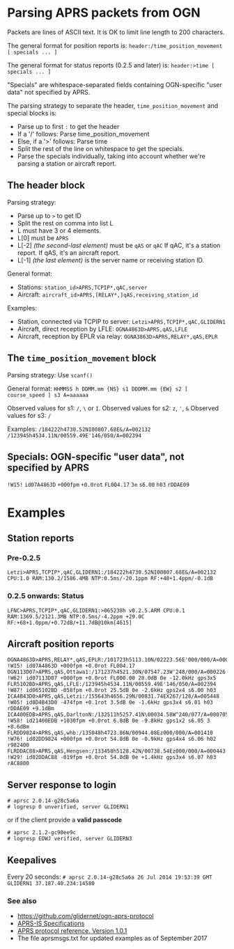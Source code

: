 # Parsing APRS packets from OGN

Packets are lines of ASCII text.  It is OK to limit line length to 200 
characters.

The general format for position reports is:
  `header:/time_position_movement [ specials ... ]` 

The general format for status reports (0.2.5 and later) is:
  `header:>time [ specials ... ]` 

"Specials" are whitespace-separated fields containing OGN-specific
"user data" not specified by APRS.

The parsing strategy to separate the header, `time_position_movement`
and special blocks is:
* Parse up to first `:` to get the header
* If a '/' follows: Parse time_position_movement
* Else, if a '>' follows: Parse time
* Split the rest of the line on whitespace to get the specials.
* Parse the specials individually, taking into account whether
  we're parsing a station or aircraft report.

## The header block

Parsing strategy:
* Parse up to `>` to get ID
* Split the rest on comma into list L
* L must have 3 or 4 elements.
* L[0] must be `APRS`
* L[-2] _(the second-last element)_ must be `qAS` or `qAC`
  If qAC, it's a station report.
  If qAS, it's an aircraft report.
* L[-1] _(the last element)_ is the server name or receiving station ID.

General format:
* Stations: `station_id>APRS,TCPIP*,qAC,server`
* Aircraft: `aircraft_id>APRS,[RELAY*,]qAS,receiving_station_id`

Examples:
* Station, connected via TCPIP to server:  `Letzi>APRS,TCPIP*,qAC,GLIDERN1`
* Aircraft, direct reception by LFLE:    `OGNA4863D>APRS,qAS,LFLE`
* Aircraft, reception by EPLR via relay: `OGNA3863D>APRS,RELAY*,qAS,EPLR`

## The `time_position_movement` block

Parsing strategy: Use `scanf()`

General format:
  `HHMMSS h DDMM.mm {NS} s1 DDDMM.mm {EW} s2 [ course_speed ] s3 A=aaaaaa`

Observed values for s1: `/`, `\` or `I`.
Observed values for s2: `z`, `'`, `&`
Observed values for s3: `/`

Examples:
  `/184222h4730.52NI00807.68E&/A=002132`
  `/123945h4534.11N/00559.49E'146/050/A=002394`

## Specials: OGN-specific "user data", not specified by APRS

`!W15!`
`id07A4863D`
`+000fpm`
`+0.0rot`
`FL004.17`
`3e`
`s6.00`
`h03`
`rDDAE09`

# Examples

## Station reports

### Pre-0.2.5

`Letzi>APRS,TCPIP*,qAC,GLIDERN1:/184222h4730.52NI00807.68E&/A=002132 CPU:1.0 RAM:130.2/1586.4MB NTP:0.5ms/-20.1ppm RF:+48+1.4ppm/-0.1dB`

### 0.2.5 onwards: Status

`LFNC>APRS,TCPIP*,qAC,GLIDERN1:>065238h v0.2.5.ARM CPU:0.1 RAM:1369.5/2121.3MB NTP:0.5ms/-4.2ppm +29.0C RF:+68+1.0ppm/+0.72dB/+11.7dB@10km[4615]`

## Aircraft position reports

```
OGNA4863D>APRS,RELAY*,qAS,EPLR:/101723h5113.10N/02223.56E'000/000/A=000794 !W15! id07A4863D +000fpm +0.0rot FL004.17
OGN113D07>APRS,qAS,Ottawa1:/171237h4521.30N/07547.23W'248/000/A=000226 !W62! id07113D07 +000fpm +0.0rot FL000.00 28.0dB 0e -12.0kHz gps3x5
FLR5102BD>APRS,qAS,LFLE:/123945h4534.11N/00559.49E'146/050/A=002394 !W87! id065102BD -058fpm +0.0rot 25.5dB 0e -2.6kHz gps2x4 s6.00 h03
ICA4B43D0>APRS,qAS,Letzi:/155643h4656.29N/00831.74EX267/128/A=005448 !W05! id0D4B43D0 -474fpm +0.1rot 3.5dB 0e -1.6kHz gps3x4 s6.01 h03 rDDAE09 +9.1dBm
ICA400EDB>APRS,qAS,DarltonN:/132511h5257.41N\00034.58W^240/077/A=000705 !W58! id21400EDB +1030fpm +0.0rot 6.8dB 0e -9.8kHz gps1x2 s6.05 3 +8.6dBm
FLRDD9824>APRS,qAS,whb:/135048h4723.86N/00944.08Ez000/000/A=001410 !W76! id02DD9824 +000fpm +0.0rot 54.8dB 0e -0.9kHz gps4x4 s6.06 h02 r982400
FLRDDAC88>APRS,qAS,Hengsen:/133458h5128.42N/00738.54Ez000/000/A=000443 !W29! id02DDAC88 -019fpm +0.0rot 54.0dB 0e +1.4kHz gps3x4 s6.07 h03 rAC8800
```



## Server response to login

```
# aprsc 2.0.14-g28c5a6a
# logresp 0 unverified, server GLIDERN1
```
or if the client provide a **valid passcode**
```
# aprsc 2.1.2-gc90ee9c
# logresp EDWJ verified, server GLIDERN3
```



## Keepalives

Every 20 seconds:
`# aprsc 2.0.14-g28c5a6a 26 Jul 2014 19:53:39 GMT GLIDERN1 37.187.40.234:14580`

### See also

* https://github.com/glidernet/ogn-aprs-protocol
* [APRS-IS Specifications](http://www.aprs-is.net/Specification.aspx)
* [APRS protocol reference. Version 1.0.1](http://www.aprs.org/doc/APRS101.PDF) 
* The file aprsmsgs.txt for updated examples as of September 2017
